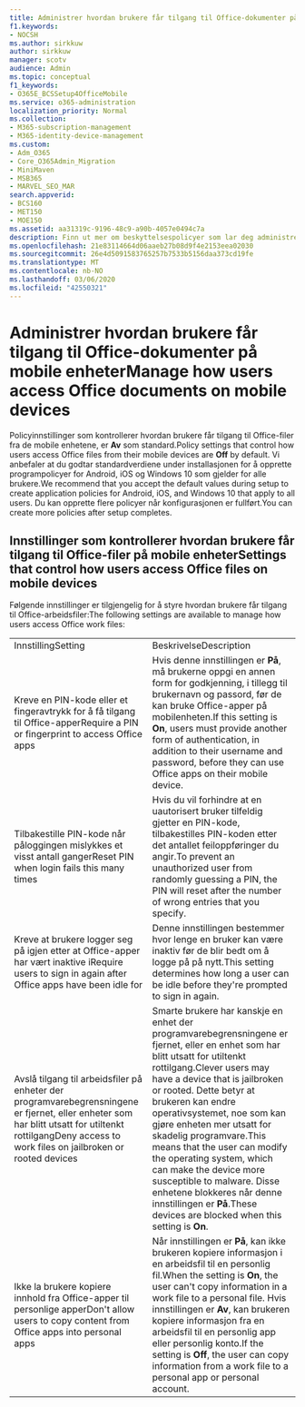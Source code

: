 ```yaml
---
title: Administrer hvordan brukere får tilgang til Office-dokumenter på mobile enheter
f1.keywords:
- NOCSH
ms.author: sirkkuw
author: sirkkuw
manager: scotv
audience: Admin
ms.topic: conceptual
f1_keywords:
- O365E_BCSSetup4OfficeMobile
ms.service: o365-administration
localization_priority: Normal
ms.collection:
- M365-subscription-management
- M365-identity-device-management
ms.custom:
- Adm_O365
- Core_O365Admin_Migration
- MiniMaven
- MSB365
- MARVEL_SEO_MAR
search.appverid:
- BCS160
- MET150
- MOE150
ms.assetid: aa31319c-9196-48c9-a90b-4057e0494c7a
description: Finn ut mer om beskyttelsespolicyer som lar deg administrere hvordan brukere får tilgang til Office-apper og arbeidsfiler fra mobile enheter.
ms.openlocfilehash: 21e83114664d06aaeb27b08d9f4e2153eea02030
ms.sourcegitcommit: 26e4d5091583765257b7533b5156daa373cd19fe
ms.translationtype: MT
ms.contentlocale: nb-NO
ms.lasthandoff: 03/06/2020
ms.locfileid: "42550321"
---
```

# <a name="manage-how-users-access-office-documents-on-mobile-devices"></a><span data-ttu-id="f407c-103">Administrer hvordan brukere får tilgang til Office-dokumenter på mobile enheter</span><span class="sxs-lookup"><span data-stu-id="f407c-103">Manage how users access Office documents on mobile devices</span></span>

 <span data-ttu-id="f407c-104">Policyinnstillinger som kontrollerer hvordan brukere får tilgang til Office-filer fra de mobile enhetene, er **Av** som standard.</span><span class="sxs-lookup"><span data-stu-id="f407c-104">Policy settings that control how users access Office files from their mobile devices are **Off** by default.</span></span> <span data-ttu-id="f407c-105">Vi anbefaler at du godtar standardverdiene under installasjonen for å opprette programpolicyer for Android, iOS og Windows 10 som gjelder for alle brukere.</span><span class="sxs-lookup"><span data-stu-id="f407c-105">We recommend that you accept the default values during setup to create application policies for Android, iOS, and Windows 10 that apply to all users.</span></span> <span data-ttu-id="f407c-106">Du kan opprette flere policyer når konfigurasjonen er fullført.</span><span class="sxs-lookup"><span data-stu-id="f407c-106">You can create more policies after setup completes.</span></span> 
  
## <a name="settings-that-control-how-users-access-office-files-on-mobile-devices"></a><span data-ttu-id="f407c-107">Innstillinger som kontrollerer hvordan brukere får tilgang til Office-filer på mobile enheter</span><span class="sxs-lookup"><span data-stu-id="f407c-107">Settings that control how users access Office files on mobile devices</span></span>

<span data-ttu-id="f407c-108">Følgende innstillinger er tilgjengelig for å styre hvordan brukere får tilgang til Office-arbeidsfiler:</span><span class="sxs-lookup"><span data-stu-id="f407c-108">The following settings are available to manage how users access Office work files:</span></span>
  
|||
|:-----|:-----|
|<span data-ttu-id="f407c-109">Innstilling</span><span class="sxs-lookup"><span data-stu-id="f407c-109">Setting</span></span>  <br/> |<span data-ttu-id="f407c-110">Beskrivelse</span><span class="sxs-lookup"><span data-stu-id="f407c-110">Description</span></span>  <br/> |
|<span data-ttu-id="f407c-111">Kreve en PIN-kode eller et fingeravtrykk for å få tilgang til Office-apper</span><span class="sxs-lookup"><span data-stu-id="f407c-111">Require a PIN or fingerprint to access Office apps</span></span>  <br/> |<span data-ttu-id="f407c-112">Hvis denne innstillingen er **På**, må brukerne oppgi en annen form for godkjenning, i tillegg til brukernavn og passord, før de kan bruke Office-apper på mobilenheten.</span><span class="sxs-lookup"><span data-stu-id="f407c-112">If this setting is **On**, users must provide another form of authentication, in addition to their username and password, before they can use Office apps on their mobile device.</span></span>  <br/> |
|<span data-ttu-id="f407c-113">Tilbakestille PIN-kode når påloggingen mislykkes et visst antall ganger</span><span class="sxs-lookup"><span data-stu-id="f407c-113">Reset PIN when login fails this many times</span></span>  <br/> |<span data-ttu-id="f407c-114">Hvis du vil forhindre at en uautorisert bruker tilfeldig gjetter en PIN-kode, tilbakestilles PIN-koden etter det antallet feiloppføringer du angir.</span><span class="sxs-lookup"><span data-stu-id="f407c-114">To prevent an unauthorized user from randomly guessing a PIN, the PIN will reset after the number of wrong entries that you specify.</span></span>  <br/> |
|<span data-ttu-id="f407c-115">Kreve at brukere logger seg på igjen etter at Office-apper har vært inaktive i</span><span class="sxs-lookup"><span data-stu-id="f407c-115">Require users to sign in again after Office apps have been idle for</span></span>  <br/> |<span data-ttu-id="f407c-116">Denne innstillingen bestemmer hvor lenge en bruker kan være inaktiv før de blir bedt om å logge på på nytt.</span><span class="sxs-lookup"><span data-stu-id="f407c-116">This setting determines how long a user can be idle before they're prompted to sign in again.</span></span>  <br/> |
|<span data-ttu-id="f407c-117">Avslå tilgang til arbeidsfiler på enheter der programvarebegrensningene er fjernet, eller enheter som har blitt utsatt for utiltenkt rottilgang</span><span class="sxs-lookup"><span data-stu-id="f407c-117">Deny access to work files on jailbroken or rooted devices</span></span>  <br/> |<span data-ttu-id="f407c-118">Smarte brukere har kanskje en enhet der programvarebegrensningene er fjernet, eller en enhet som har blitt utsatt for utiltenkt rottilgang.</span><span class="sxs-lookup"><span data-stu-id="f407c-118">Clever users may have a device that is jailbroken or rooted.</span></span> <span data-ttu-id="f407c-119">Dette betyr at brukeren kan endre operativsystemet, noe som kan gjøre enheten mer utsatt for skadelig programvare.</span><span class="sxs-lookup"><span data-stu-id="f407c-119">This means that the user can modify the operating system, which can make the device more susceptible to malware.</span></span> <span data-ttu-id="f407c-120">Disse enhetene blokkeres når denne innstillingen er **På**.</span><span class="sxs-lookup"><span data-stu-id="f407c-120">These devices are blocked when this setting is **On**.</span></span>  <br/> |
|<span data-ttu-id="f407c-121">Ikke la brukere kopiere innhold fra Office-apper til personlige apper</span><span class="sxs-lookup"><span data-stu-id="f407c-121">Don't allow users to copy content from Office apps into personal apps</span></span>  <br/> |<span data-ttu-id="f407c-122">Når innstillingen er **På**, kan ikke brukeren kopiere informasjon i en arbeidsfil til en personlig fil.</span><span class="sxs-lookup"><span data-stu-id="f407c-122">When the setting is **On**, the user can't copy information in a work file to a personal file.</span></span> <span data-ttu-id="f407c-123">Hvis innstillingen er **Av**, kan brukeren kopiere informasjon fra en arbeidsfil til en personlig app eller personlig konto.</span><span class="sxs-lookup"><span data-stu-id="f407c-123">If the setting is **Off**, the user can copy information from a work file to a personal app or personal account.</span></span>  <br/> |
   

